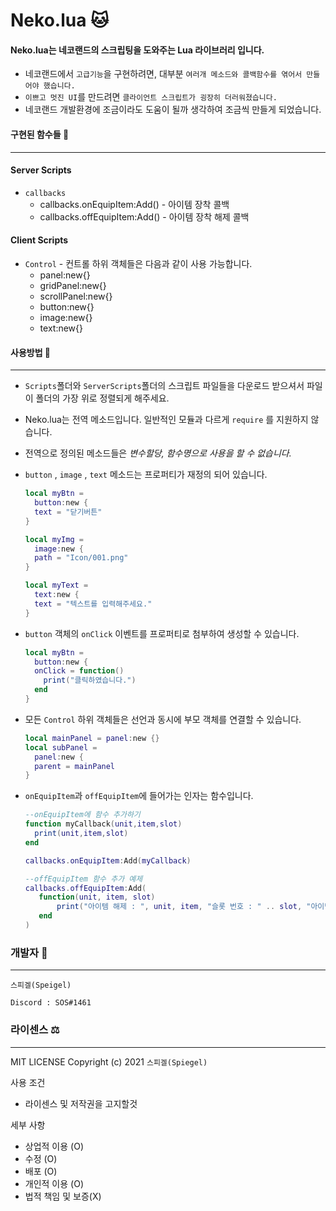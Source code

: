 # Neko.lua 🐱

#### Neko.lua는 네코랜드의 스크립팅을 도와주는 Lua 라이브러리 입니다.

* 네코랜드에서 `고급기능`을 구현하려면, 대부분 `여러개 메소드와 콜백함수를 엮어서 만들어야 했습니다.`
* `이쁘고 멋진 UI`를 만드려면 `클라이언트 스크립트가 굉장히 더러워졌습니다.`
* 네코랜드 개발환경에 조금이라도 도움이 될까 생각하여 조금씩 만들게 되었습니다.

#### 구현된 함수들 💬
- - -

#### Server Scripts
 
  * `callbacks`
    * callbacks.onEquipItem:Add() - 아이템 장착 콜백
    * callbacks.offEquipItem:Add() - 아이템 장착 해제 콜백

#### Client Scripts

  * `Control` - 컨트롤 하위 객체들은 다음과 같이 사용 가능합니다.
    * panel:new{}
    * gridPanel:new{}
    * scrollPanel:new{}
    * button:new{}
    * image:new{}
    * text:new{}


#### 사용방법 💬
- - -
* `Scripts`폴더와 `ServerScripts`폴더의 스크립트 파일들을 다운로드 받으셔서 파일이 폴더의 가장 위로 정렬되게 해주세요.

* Neko.lua는 전역 메소드입니다. 일반적인 모듈과 다르게 `require` 를 지원하지 않습니다.
* 전역으로 정의된 메소드들은 *변수할당, 함수명으로 사용을 할 수 없습니다.*

* `button` , `image` , `text` 메소드는 프로퍼티가 재정의 되어 있습니다.
  ```lua
  local myBtn = 
    button:new {
    text = "닫기버튼"
  }

  local myImg = 
    image:new {
    path = "Icon/001.png"
  }

  local myText = 
    text:new {
    text = "텍스트를 입력해주세요."
  }
  ```
* `button` 객체의 `onClick` 이벤트를 프로퍼티로 첨부하여 생성할 수 있습니다.
  ```lua
  local myBtn = 
    button:new {
    onClick = function() 
      print("클릭하였습니다.") 
    end
  }
  ```
* 모든 `Control` 하위 객체들은 선언과 동시에 부모 객체를 연결할 수 있습니다.
  ```lua
  local mainPanel = panel:new {}
  local subPanel = 
    panel:new {
    parent = mainPanel
  }
  ```
* `onEquipItem`과 `offEquipItem`에 들어가는 인자는 함수입니다.
  ```lua
  --onEquipItem에 함수 추가하기
  function myCallback(unit,item,slot)
    print(unit,item,slot)
  end

  callbacks.onEquipItem:Add(myCallback)

  --offEquipItem 함수 추가 예제
  callbacks.offEquipItem:Add(
     function(unit, item, slot)
         print("아이템 해제 : ", unit, item, "슬롯 번호 : " .. slot, "아이템 id : " .. item.id)
     end
  )
  ```

### 개발자 👾
- - -
`스피겔(Speigel)`

`Discord : SOS#1461`

### 라이센스 ⚖️
- - -
MIT LICENSE Copyright (c) 2021 `스피겔(Spiegel)`

사용 조건
- 라이센스 및 저작권을 고지할것

세부 사항
- 상업적 이용 (O)
- 수정 (O)
- 배포 (O)
- 개인적 이용 (O)
- 법적 책임 및 보증(X)


